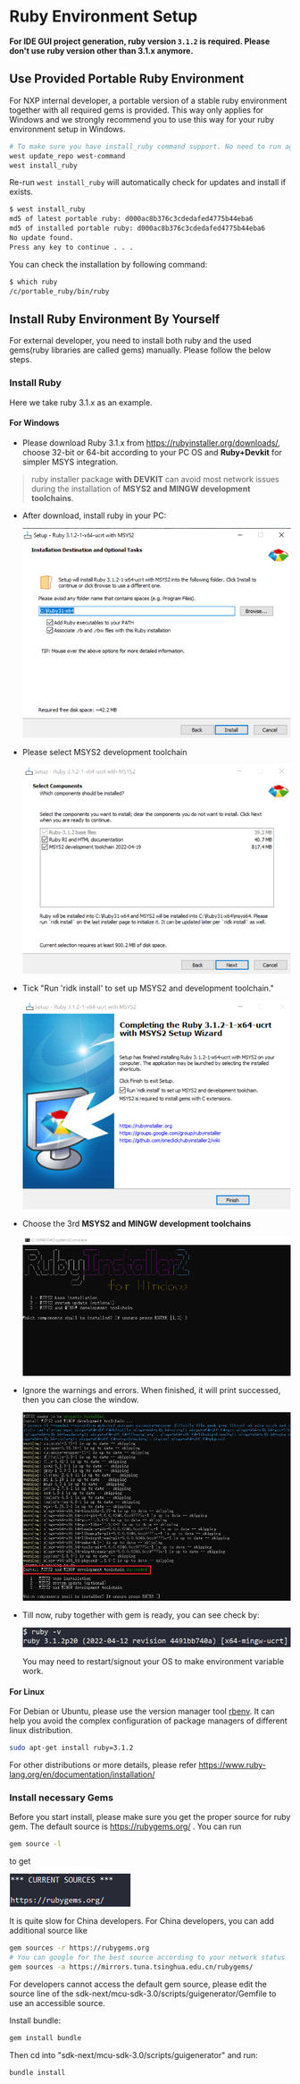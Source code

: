# Ruby Environment Setup

**For IDE GUI project generation, ruby version `3.1.2` is required. Please don't use ruby version other than 3.1.x anymore.**

## Use Provided Portable Ruby Environment

For NXP internal developer, a portable version of a stable ruby environment together with all required gems is provided. This way only applies for Windows and we strongly recommend you to use this way for your ruby environment setup in Windows.

```bash
# To make sure you have install_ruby command support. No need to run again if you want to check a update
west update_repo west-command
west install_ruby
```

Re-run `west install_ruby` will automatically check for updates and install if exists.

```bash
$ west install_ruby
md5 of latest portable ruby: d000ac8b376c3cdedafed4775b44eba6
md5 of installed portable ruby: d000ac8b376c3cdedafed4775b44eba6
No update found.
Press any key to continue . . .
```

You can check the installation by following command:

```bash
$ which ruby
/c/portable_ruby/bin/ruby
```

## Install Ruby Environment By Yourself

For external developer, you need to install both ruby and the used gems(ruby libraries are called gems) manually. Please follow the below steps.

### Install Ruby

Here we take ruby 3.1.x as an example.

#### For Windows

- Please download Ruby 3.1.x from <https://rubyinstaller.org/downloads/>, choose 32-bit or 64-bit according to your PC OS and **Ruby+Devkit** for simpler MSYS integration.

> ruby installer package **with DEVKIT** can avoid most network issues during the installation of **MSYS2 and MINGW development toolchains**.

- After download, install ruby in your PC:

  ![ruby_310_installer](../_doc/ruby_310_installer.png)

- Please select MSYS2 development toolchain

  ![ruby_310_installer2](../_doc/ruby_310_installer2.png)

- Tick "Run 'ridk install' to set up MSYS2 and development toolchain."

  ![310_ridk_install](../_doc/ruby_310_ridk_install.png)

- Choose the 3rd **MSYS2 and MINGW development toolchains**

  ![3](../_doc/ruby_310_msys2.png)

- Ignore the warnings and errors. When finished, it will print successed, then you can close the window.

  ![4](../_doc/ruby_310_sucess.png)

- Till now, ruby together with gem is ready, you can see check by:

  ![ruby_v](../_doc/ruby_v.png)

  You may need to restart/signout your OS to make environment variable work.

#### For Linux

For Debian or Ubuntu, please use the version manager tool [rbenv](https://github.com/rbenv/rbenv). It can help you avoid the complex configuration of package managers of different linux distribution.

```bash
sudo apt-get install ruby=3.1.2
```

For other distributions or more details, please refer https://www.ruby-lang.org/en/documentation/installation/

### Install necessary Gems

Before you start install, please make sure you get the proper source for ruby gem. The default source is <https://rubygems.org/> . You can run

  ```bash
  gem source -l
  ```
to get

![ruby_gem_default_source](../_doc//ruby_gem_default_source.png)

It is quite slow for China developers. For China developers, you can add additional source like

```bash
gem sources -r https://rubygems.org
# You can google for the best source according to your network status
gem sources -a https://mirrors.tuna.tsinghua.edu.cn/rubygems/
```
For developers cannot access the default gem source, please edit the source line of the sdk-next/mcu-sdk-3.0/scripts/guigenerator/Gemfile to use an accessible source.

Install bundle:

```bash
gem install bundle
```

Then cd into "sdk-next/mcu-sdk-3.0/scripts/guigenerator" and run:

```bash
bundle install
```